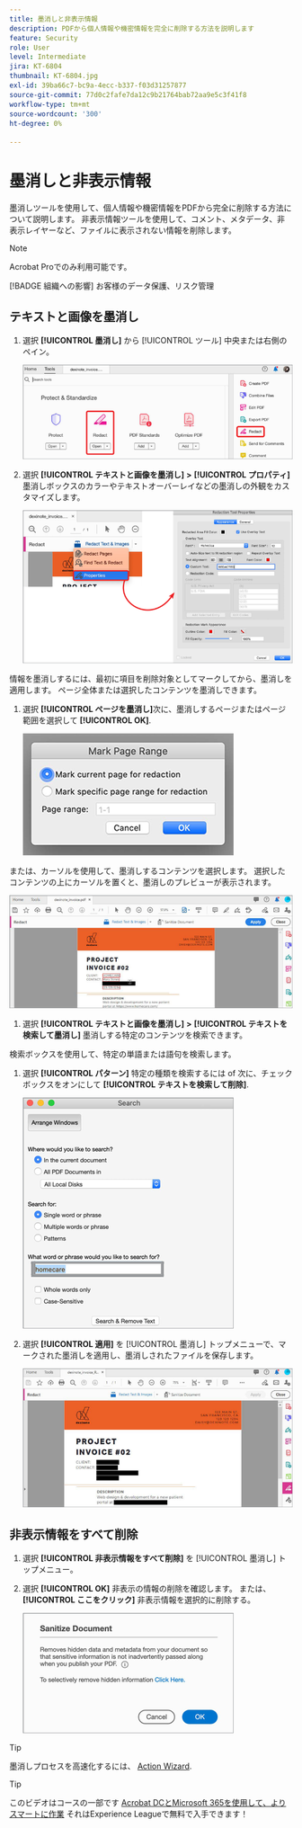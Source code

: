 ```yaml
---
title: 墨消しと非表示情報
description: PDFから個人情報や機密情報を完全に削除する方法を説明します
feature: Security
role: User
level: Intermediate
jira: KT-6804
thumbnail: KT-6804.jpg
exl-id: 39ba66c7-bc9a-4ecc-b337-f03d31257877
source-git-commit: 77d0c2fafe7da12c9b21764bab72aa9e5c3f41f8
workflow-type: tm+mt
source-wordcount: '300'
ht-degree: 0%

---
```


# 墨消しと非表示情報

墨消しツールを使用して、個人情報や機密情報をPDFから完全に削除する方法について説明します。 非表示情報ツールを使用して、コメント、メタデータ、非表示レイヤーなど、ファイルに表示されない情報を削除します。

>[!NOTE]
>
>Acrobat Proでのみ利用可能です。

[!BADGE 組織への影響]
お客様のデータ保護、リスク管理

## テキストと画像を墨消し

1. 選択 **[!UICONTROL 墨消し]** から [!UICONTROL ツール] 中央または右側のペイン。

   ![手順1を墨消し](../assets/Redact_1.png)

1. 選択 **[!UICONTROL テキストと画像を墨消し]** **>** **[!UICONTROL プロパティ]** 墨消しボックスのカラーやテキストオーバーレイなどの墨消しの外観をカスタマイズします。

   ![手順2を墨消し](../assets/Redact_2.png)

情報を墨消しするには、最初に項目を削除対象としてマークしてから、墨消しを適用します。 ページ全体または選択したコンテンツを墨消しできます。

1. 選択 **[!UICONTROL ページを墨消し]**&#x200B;次に、墨消しするページまたはページ範囲を選択して **[!UICONTROL OK]**.

   ![手順4を墨消し](../assets/Redact_3.png)

または、カーソルを使用して、墨消しするコンテンツを選択します。 選択したコンテンツの上にカーソルを置くと、墨消しのプレビューが表示されます。

   ![手順5aを墨消し](../assets/Redact_4.png)

1. 選択 **[!UICONTROL テキストと画像を墨消し]** **>** **[!UICONTROL テキストを検索して墨消し]** 墨消しする特定のコンテンツを検索できます。

検索ボックスを使用して、特定の単語または語句を検索します。

1. 選択 **[!UICONTROL パターン]** 特定の種類を検索するには of 次に、チェックボックスをオンにして **[!UICONTROL テキストを検索して削除]**.

   ![墨消しステップ5b](../assets/Redact_5.png)

1. 選択 **[!UICONTROL 適用]** を [!UICONTROL 墨消し] トップメニューで、マークされた墨消しを適用し、墨消しされたファイルを保存します。

   ![手順6を墨消し](../assets/Redact_6.png)

## 非表示情報をすべて削除

1. 選択 **[!UICONTROL 非表示情報をすべて削除]** を [!UICONTROL 墨消し] トップメニュー。

1. 選択 **[!UICONTROL OK]** 非表示の情報の削除を確認します。 または、 **[!UICONTROL ここをクリック]** 非表示情報を選択的に削除する。

   ![非表示情報をすべて削除ステップ2](../assets/Redact_7.png)

>[!TIP]
>
墨消しプロセスを高速化するには、 [Action Wizard](../advanced-tasks/action.md).

>[!TIP]
>
このビデオはコースの一部です [Acrobat DCとMicrosoft 365を使用して、よりスマートに作業](https://experienceleague.adobe.com/?recommended=Acrobat-U-1-2021.microsoft365) それはExperience Leagueで無料で入手できます！
